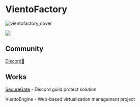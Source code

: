 # VientoFactory

![vientofactory_cover](https://github.com/vientofactory/.github/assets/107330816/59b33a67-1336-4e0c-a02c-900a319af40b)

<img src="https://count.getloli.com/get/@vientofactory?theme=gelbooru"/>

## Community
[Discord💬](https://securegate.gg/official)

## Works
[SecureGate](https://github.com/vientofactory/SecureGate-Lite) - Discord guild protect solution

VientoEngine - Web-based virtualization management project

